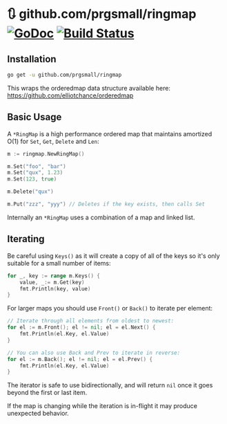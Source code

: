 # 🔃 github.com/prgsmall/ringmap [![GoDoc](https://godoc.org/github.com/prgsmall/ringmap?status.svg)](https://godoc.org/github.com/prgsmall/ringmap) [![Build Status](https://travis-ci.org/elliotchance/ringmap.svg?branch=master)](https://travis-ci.org/elliotchance/ringmap)

## Installation

```bash
go get -u github.com/prgsmall/ringmap
```

This wraps the orderedmap data structure available here:  https://github.com/elliotchance/orderedmap

## Basic Usage

A `*RingMap` is a high performance ordered map that maintains amortized O(1)
for `Set`, `Get`, `Delete` and `Len`:

```go
m := ringmap.NewRingMap()

m.Set("foo", "bar")
m.Set("qux", 1.23)
m.Set(123, true)

m.Delete("qux")

m.Put("zzz", "yyy") // Deletes if the key exists, then calls Set
```

Internally an `*RingMap` uses a combination of a map and linked list.

## Iterating

Be careful using `Keys()` as it will create a copy of all of the keys so it's
only suitable for a small number of items:

```go
for _, key := range m.Keys() {
	value, _:= m.Get(key)
	fmt.Println(key, value)
}
```

For larger maps you should use `Front()` or `Back()` to iterate per element:

```go
// Iterate through all elements from oldest to newest:
for el := m.Front(); el != nil; el = el.Next() {
    fmt.Println(el.Key, el.Value)
}

// You can also use Back and Prev to iterate in reverse:
for el := m.Back(); el != nil; el = el.Prev() {
    fmt.Println(el.Key, el.Value)
}
```

The iterator is safe to use bidirectionally, and will return `nil` once it goes
beyond the first or last item.

If the map is changing while the iteration is in-flight it may produce
unexpected behavior.
